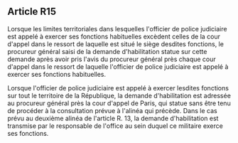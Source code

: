 Article R15
----
Lorsque les limites territoriales dans lesquelles l'officier de police
judiciaire est appelé à exercer ses fonctions habituelles excèdent celles de la
cour d'appel dans le ressort de laquelle est situé le siège desdites fonctions,
le procureur général saisi de la demande d'habilitation statue sur cette demande
après avoir pris l'avis du procureur général près chaque cour d'appel dans le
ressort de laquelle l'officier de police judiciaire est appelé à exercer ses
fonctions habituelles.

Lorsque l'officier de police judiciaire est appelé à exercer lesdites fonctions
sur tout le territoire de la République, la demande d'habilitation est adressée
au procureur général près la cour d'appel de Paris, qui statue sans être tenu de
procéder à la consultation prévue à l'alinéa qui précède. Dans le cas prévu au
deuxième alinéa de l'article R. 13, la demande d'habilitation est transmise par
le responsable de l'office au sein duquel ce militaire exerce ses fonctions.
